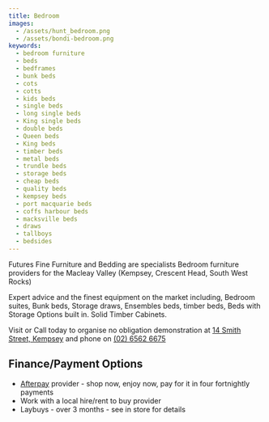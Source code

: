 ```yaml
---
title: Bedroom
images:
  - /assets/hunt_bedroom.png
  - /assets/bondi-bedroom.png
keywords:
  - bedroom furniture
  - beds
  - bedframes
  - bunk beds
  - cots
  - cotts
  - kids beds
  - single beds
  - long single beds
  - King single beds
  - double beds
  - Queen beds
  - King beds
  - timber beds
  - metal beds
  - trundle beds
  - storage beds
  - cheap beds
  - quality beds
  - kempsey beds
  - port macquarie beds
  - coffs harbour beds
  - macksville beds
  - draws
  - tallboys
  - bedsides
---
```


Futures Fine Furniture and Bedding are specialists Bedroom furniture providers for the Macleay Valley (Kempsey, Crescent Head, South West Rocks)

Expert advice and the finest equipment on the market including, Bedroom suites, Bunk beds, Storage draws, Ensembles beds, timber beds, Beds with Storage Options built in. Solid Timber Cabinets.

Visit or Call today to organise no obligation demonstration at [14 Smith Street, Kempsey](/contact) and phone on [(02) 6562 6675](tel:+61265626675)

## Finance/Payment Options

- [Afterpay](https://www.afterpay.com) provider - shop now, enjoy now, pay for it in four fortnightly payments
- Work with a local hire/rent to buy provider
- Laybuys - over 3 months - see in store for details
